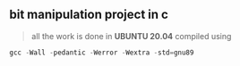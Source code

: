## bit manipulation project in c
> all the work is done in **UBUNTU 20.04** 
> compiled using 
```c
gcc -Wall -pedantic -Werror -Wextra -std=gnu89
```

